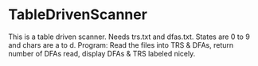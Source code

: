 # TableDrivenScanner
 This is a table driven scanner. Needs trs.txt and dfas.txt. States are 0 to 9 and chars are a to d. Program: Read the files into TRS &amp; DFAs, return number of DFAs read, display DFAs &amp; TRS labeled nicely.
